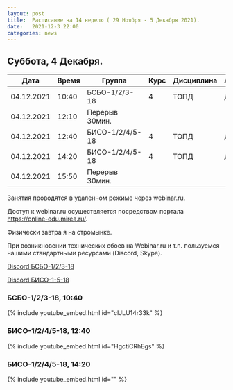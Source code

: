```yaml
---
layout: post
title:  Расписание на 14 неделю ( 29 Ноября - 5 Декабря 2021).
date:   2021-12-3 22:00
categories: news
---
```


## Суббота, 4 Декабря.

| Дата          | Время   | Группа        | Курс | Дисциплина  | Аудитория | Материалы |
| ------------- | ------- | ------------- | ---- | ----------- | --------- | --------- |
|04.12.2021     |10:40    |БСБО-1/2/3-18  |4     |ТОПД         |   Д       |webinar.ru, [ДЗ-4](https://colab.research.google.com/drive/1LVlkqsuamd0rMDr-qYDYeiWOKTtxTuzZ?usp=sharing)|
|04.12.2021     |12:10    |Перерыв 30мин. |      |             |           |           |
|04.12.2021     |12:40    |БИСО-1/2/4/5-18|4     |ТОПД         |   Д       |webinar.ru, [ДЗ-4](https://colab.research.google.com/drive/1LVlkqsuamd0rMDr-qYDYeiWOKTtxTuzZ?usp=sharing)|
|04.12.2021     |14:20    |БИСО-1/2/4/5-18|4     |ТОПД         |   Д       |webinar.ru|
|04.12.2021     |15:50    |Перерыв 30мин. |      |             |           |           |

Занятия проводятся в удаленном режиме через webinar.ru.

Доступ к webinar.ru осуществляется посредством портала https://online-edu.mirea.ru/.

Физически завтра я на стромынке.

При возникновении технических сбоев на Webinar.ru и т.п. пользуемся нашими стандартными ресурсами (Discord, Skype).

[Discord БСБО-1/2/3-18](https://discord.gg/7KEzUhANaa)

[Discord БИСО-1-5-18](https://discord.gg/XCDKPyKM4X)


### БСБО-1/2/3-18,  10:40
{% include youtube_embed.html id="clJLU14r33k" %}

### БИСО-1/2/4/5-18,  12:40
{% include youtube_embed.html id="HgctiCRhEgs" %}

### БИСО-1/2/4/5-18,  14:20
{% include youtube_embed.html id="" %}

